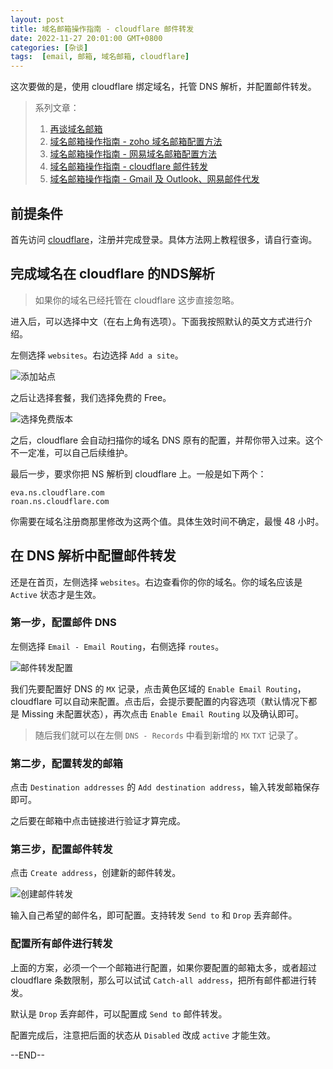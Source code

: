 ```yaml
---
layout: post
title: 域名邮箱操作指南 - cloudflare 邮件转发
date: 2022-11-27 20:01:00 GMT+0800
categories: [杂谈]
tags:  [email, 邮箱, 域名邮箱, cloudflare]
---
```


这次要做的是，使用 cloudflare 绑定域名，托管 DNS 解析，并配置邮件转发。

<!-- more -->

> 系列文章：
> 
> 1. [再谈域名邮箱](https://www.yukapril.com/2022/11/06/email.html)
> 2. [域名邮箱操作指南 - zoho 域名邮箱配置方法](https://www.yukapril.com/2022/11/12/email-zoho.html)
> 3. [域名邮箱操作指南 - 网易域名邮箱配置方法](https://www.yukapril.com/2022/11/20/email-netease.html)
> 4. [域名邮箱操作指南 - cloudflare 邮件转发](https://www.yukapril.com/2022/11/27/email-cloudflare.html)
> 5. [域名邮箱操作指南 - Gmail 及 Outlook、网易邮件代发](https://www.yukapril.com/2022/12/01/email-gmail.html)

## 前提条件

首先访问 [cloudflare](https://www.cloudflare.com/zh-cn/)，注册并完成登录。具体方法网上教程很多，请自行查询。

## 完成域名在 cloudflare 的NDS解析

> 如果你的域名已经托管在 cloudflare 这步直接忽略。

进入后，可以选择中文（在右上角有选项）。下面我按照默认的英文方式进行介绍。

左侧选择 `websites`。右边选择 `Add a site`。

![添加站点](https://cdn.nlark.com/yuque/0/2022/png/86612/1669549820261-ca93c07b-2683-4b38-8a75-c4282916d2da.png)

之后让选择套餐，我们选择免费的 Free。

![选择免费版本](https://cdn.nlark.com/yuque/0/2022/png/86612/1669549579839-556fee65-b880-4aac-9d80-f40dcea4529d.png)

之后，cloudflare 会自动扫描你的域名 DNS 原有的配置，并帮你带入过来。这个不一定准，可以自己后续维护。

最后一步，要求你把 NS 解析到 cloudflare 上。一般是如下两个：

```
eva.ns.cloudflare.com
roan.ns.cloudflare.com
```

你需要在域名注册商那里修改为这两个值。具体生效时间不确定，最慢 48 小时。

## 在 DNS 解析中配置邮件转发

还是在首页，左侧选择 `websites`。右边查看你的你的域名。你的域名应该是 `Active` 状态才是生效。

### 第一步，配置邮件 DNS

左侧选择 `Email - Email Routing`，右侧选择 `routes`。

![邮件转发配置](https://cdn.nlark.com/yuque/0/2022/png/86612/1669549608266-efbfbdf1-7298-4744-8608-d2a8cdab5486.png)

我们先要配置好 DNS 的 `MX` 记录，点击黄色区域的 `Enable Email Routing`，cloudflare 可以自动来配置。点击后，会提示要配置的内容选项（默认情况下都是 Missing 未配置状态），再次点击 `Enable Email Routing` 以及确认即可。

> 随后我们就可以在左侧 `DNS - Records` 中看到新增的 `MX` `TXT` 记录了。

### 第二步，配置转发的邮箱

点击 `Destination addresses` 的 `Add destination address`，输入转发邮箱保存即可。

之后要在邮箱中点击链接进行验证才算完成。

### 第三步，配置邮件转发

点击 `Create address`，创建新的邮件转发。

![创建邮件转发](https://cdn.nlark.com/yuque/0/2022/png/86612/1669549614041-00bb5313-ef82-4d18-a608-fe8e14861081.png)

输入自己希望的邮件名，即可配置。支持转发 `Send to` 和 `Drop` 丢弃邮件。

### 配置所有邮件进行转发

上面的方案，必须一个一个邮箱进行配置，如果你要配置的邮箱太多，或者超过 cloudflare 条数限制，那么可以试试 `Catch-all address`，把所有邮件都进行转发。

默认是 `Drop` 丢弃邮件，可以配置成 `Send to` 邮件转发。

配置完成后，注意把后面的状态从 `Disabled` 改成 `active` 才能生效。


--END--

